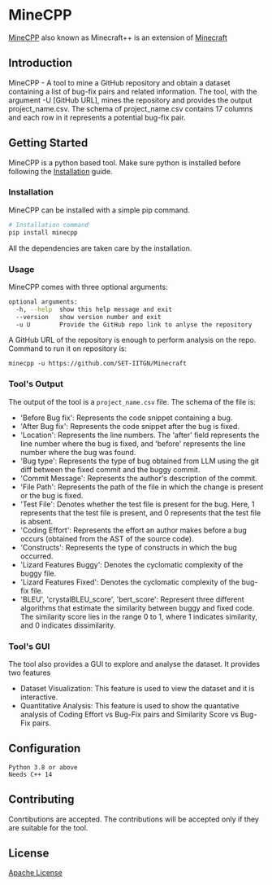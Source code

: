 # MineCPP

[MineCPP](https://github.com/SET-IITGN/MineCPP) also known as Minecraft++ is an extension of [Minecraft](https://github.com/SET-IITGN/Minecraft)


## Introduction

MineCPP - A tool to mine a GitHub repository and obtain a dataset containing a list of bug-fix pairs and related information. 
The tool, with the argument -U [GitHub URL], mines the repository and provides the output project_name.csv. The schema of project_name.csv contains 17 columns and each row in it represents a potential bug-fix pair.


## Getting Started

MineCPP is a python based tool. Make sure python is installed before following the [Installation](#installation) guide.

### Installation

MineCPP can be installed with a simple pip command.

```bash
# Installation command
pip install minecpp
```

All the dependencies are taken care by the installation.

### Usage
MineCPP comes with three optional arguments:
```bash
optional arguments:
  -h, --help  show this help message and exit  
  --version   show version number and exit  
  -u U        Provide the GitHub repo link to anlyse the repository
```

A GitHub URL of the repository is enough to perform analysis on the repo. Command to run it on repository is:

```
minecpp -u https://github.com/SET-IITGN/Minecraft
```

### Tool's Output
The output of the tool is a ```project_name.csv``` file. The schema of the file is:
- 'Before Bug fix': Represents the code snippet containing a bug.
- 'After Bug fix': Represents the code snippet after the bug is fixed.
- 'Location': Represents the line numbers. The 'after' field represents the line number where the bug is fixed, and 'before' represents the line number where the bug was found.
- 'Bug type': Represents the type of bug obtained from LLM using the git diff between the fixed commit and the buggy commit.
- 'Commit Message': Represents the author's description of the commit.
- 'File Path': Represents the path of the file in which the change is present or the bug is fixed.
- 'Test File': Denotes whether the test file is present for the bug. Here, 1 represents that the test file is present, and 0 represents that the test file is absent.
- 'Coding Effort': Represents the effort an author makes before a bug occurs (obtained from the AST of the source code).
- 'Constructs': Represents the type of constructs in which the bug occurred.
- 'Lizard Features Buggy': Denotes the cyclomatic complexity of the buggy file.
- 'Lizard Features Fixed': Denotes the cyclomatic complexity of the bug-fix file.
- 'BLEU', 'crystalBLEU_score', 'bert_score': Represent three different algorithms that estimate the similarity between buggy and fixed code. The similarity score lies in the range 0 to 1, where 1 indicates similarity, and 0 indicates dissimilarity.

### Tool's GUI

The tool also provides a GUI to explore and analyse the dataset. It provides two features

- Dataset Visualization: This feature is used to view the dataset and it is interactive.
- Quantitative Analysis: This feature is used to show the quantative analysis of Coding Effort vs Bug-Fix pairs and Similarity Score vs Bug-Fix pairs.


## Configuration

```
Python 3.8 or above
Needs C++ 14
```


## Contributing

Conrtibutions are accepted. The contributions will be accepted only if they are suitable for the tool.

## License
[Apache License](https://github.com/SET-IITGN/MineCPP/blob/main/LICENSE)

